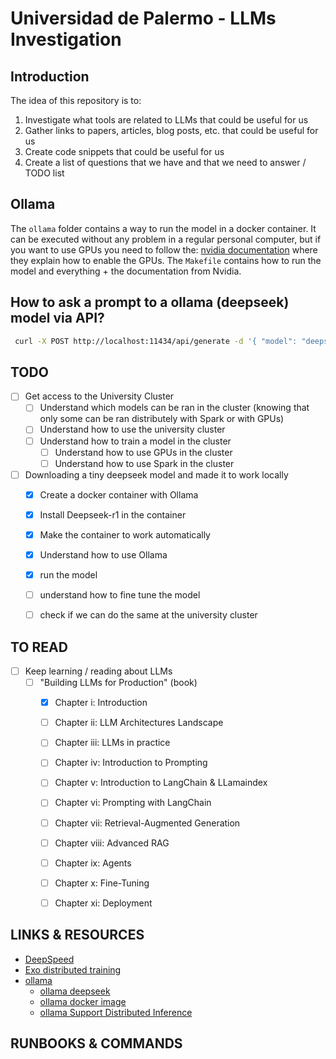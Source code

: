 # Universidad de Palermo - LLMs Investigation

Introduction
---------------------------------------------------------------------------------------------------------------------
The idea of this repository is to:

1. Investigate what tools are related to LLMs that could be useful for us
2. Gather links to papers, articles, blog posts, etc. that could be useful for us
3. Create code snippets that could be useful for us
4. Create a list of questions that we have and that we need to answer / TODO list

Ollama
---------------------------------------------------------------------------------------------------------------------
The `ollama` folder contains a way to run the model in a docker container. It can be executed without any problem in a
regular personal computer, but if you want to use GPUs you need to follow the:
[nvidia
documentation](https://docs.nvidia.com/datacenter/cloud-native/container-toolkit/latest/install-guide.html#installation)
where they explain how to enable the GPUs. The `Makefile` contains how to run the model and everything + the
documentation from Nvidia.


## How to ask a prompt to a ollama (deepseek) model via API?

```bash
 curl -X POST http://localhost:11434/api/generate -d '{ "model": "deepseek-r1:1.5b", "prompt": "what is the capital of france?", "stream": false }'
```


TODO
---------------------------------------------------------------------------------------------------------------------
- [ ] Get access to the University Cluster
    - [ ] Understand which models can be ran in the cluster (knowing that only some can be ran distributely with Spark
      or with GPUs)
    - [ ] Understand how to use the university cluster
    - [ ] Understand how to train a model in the cluster
        - [ ] Understand how to use GPUs in the cluster
        - [ ] Understand how to use Spark in the cluster

- [ ] Downloading a tiny deepseek model and made it to work locally
    - [X] Create a docker container with Ollama
    - [X] Install Deepseek-r1 in the container
    - [X] Make the container to work automatically
    - [X] Understand how to use Ollama
    - [X] run the model
    - [ ] understand how to fine tune the model
    - [ ] check if we can do the same at the university cluster


TO READ
---------------------------------------------------------------------------------------------------------------------

- [ ] Keep learning / reading about LLMs
    - [ ] "Building LLMs for Production" (book)
        - [X] Chapter i: Introduction
        - [ ] Chapter ii: LLM Architectures Landscape
        - [ ] Chapter iii: LLMs in practice
        - [ ] Chapter iv: Introduction to Prompting
        - [ ] Chapter v: Introduction to LangChain & LLamaindex
        - [ ] Chapter vi: Prompting with LangChain
        - [ ] Chapter vii: Retrieval-Augmented Generation
        - [ ] Chapter viii: Advanced RAG
        - [ ] Chapter ix: Agents
        - [ ] Chapter x: Fine-Tuning
        - [ ] Chapter xi: Deployment


LINKS & RESOURCES
---------------------------------------------------------------------------------------------------------------------
- [DeepSpeed](https://www.deepspeed.ai/)
- [Exo distributed training](https://github.com/exo-explore/exo)
- [ollama](https://ollama.com/)
    - [ollama deepseek](https://ollama.com/library/deepseek-r1)
    - [ollama docker image](https://hub.docker.com/r/ollama/ollama)
    - [ollama Support Distributed
    Inference](https://www.reddit.com/r/LocalLLaMA/comments/1cyzi9e/llamacpp_now_supports_distributed_inference/)


RUNBOOKS & COMMANDS
---------------------------------------------------------------------------------------------------------------------
